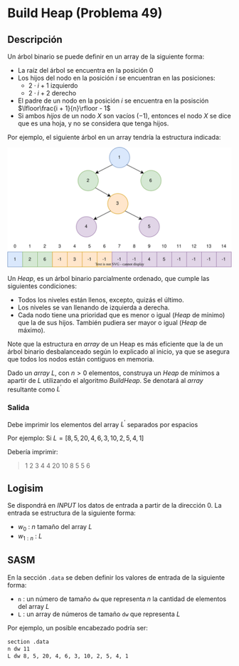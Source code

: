 # Build Heap (Problema 49)

## Descripción

Un árbol binario se puede definir en un array de la siguiente forma:

- La raíz del árbol se encuentra en la posición $0$
- Los hijos del nodo en la posición $i$ se encuentran en las posiciones:
    - $2 \cdot i + 1$ izquierdo
    - $2 \cdot i + 2$ derecho
- El padre de un nodo en la posición $i$ se encuentra en la posisción $\lfloor\frac{i + 1}{n}\rfloor - 1$
- Si ambos *hijos* de un nodo $X$ son vacíos ($-1$), entonces el nodo $X$ se dice que es una hoja, y no se considera que tenga hijos.

Por ejemplo, el siguiente árbol en un array tendría la estructura indicada:  

![Problema 60 ()](/img/arbol.svg)  

Un *Heap*, es un árbol binario parcialmente ordenado, que cumple las siguientes condiciones:  

- Todos los niveles están llenos, excepto, quizás el último.
- Los niveles se van llenando de izquierda a derecha.
- Cada nodo tiene una prioridad que es menor o igual (*Heap* de mínimo) que la de sus hijos. También pudiera ser mayor o igual (*Heap* de máximo).

Note que la estructura en *array* de un Heap es más eficiente que la de un árbol binario desbalanceado según lo explicado al inicio, ya que se asegura que todos los nodos están contiguos en memoria.

Dado un *array* $L$, con $n>0$ elementos, construya un *Heap* de mínimos a apartir de $L$ utilizando el algoritmo *BuildHeap*. Se denotará al *array* resultante como $L^\prime$

### Salida

Debe imprimir los elementos del array $L^\prime$ separados por espacios

Por ejemplo: Si $L= [8, 5, 20, 4, 6, 3, 10, 2, 5, 4, 1]$

Debería imprimir:

> 1 2 3 4 4 20 10 8 5 5 6

## Logisim

Se dispondrá en *INPUT* los datos de entrada a partir de la dirección $0$. La entrada se estructura de la siguiente forma:

- $w_0$ : $n$ tamaño del array $L$
- $w_{1:n}$ : $L$

## SASM

En la sección `.data` se deben definir los valores de entrada de la siguiente forma:

- `n` : un número de tamaño `dw` que representa $n$ la cantidad de elementos del array $L$
- `L` : un array de números de tamaño `dw` que representa $L$

Por ejemplo, un posible encabezado podría ser:

```
section .data
n dw 11
L dw 8, 5, 20, 4, 6, 3, 10, 2, 5, 4, 1
```
